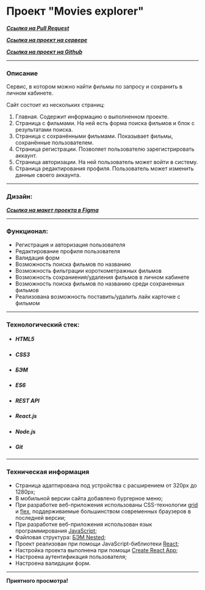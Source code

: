 # Проект "Movies explorer"

**_[Cсылка на Pull Request](https://github.com/Loner789/movies-explorer-frontend/pull/2)_**

**_[Cсылка на проект на сервере](https://movies-explorer.loner.nomoredomains.club)_**

**_[Cсылка на проект на Github](https://loner789.github.io/movies-explorer-frontend/)_**

---

### Описание

Сервис, в котором можно найти фильмы по запросу и сохранить в личном кабинете.

Сайт состоит из нескольких страниц:
1. Главная. Содержит информацию о выполненном проекте.
2. Страница с фильмами. На ней есть форма поиска фильмов и блок с результатами поиска.
3. Страница с сохранёнными фильмами. Показывает фильмы, сохранённые пользователем.
4. Страница регистрации. Позволяет пользователю зарегистрировать аккаунт.
5. Страница авторизации. На ней пользователь может войти в систему.
6. Страница редактирования профиля. Пользователь может изменить данные своего аккаунта.

---
### Дизайн:
**_[Cсылка на макет проекта в Figma](https://drive.google.com/file/d/1oy7ZhKN2g5_akL7R3f_od5LArr5tOt14/view?usp=sharing)_**

---
### Функционал:
* Регистрация и авторизация пользователя
* Редактирование профиля пользователя
* Валидация форм
* Возможность поиска фильмов по названию
* Возможность фильтрации короткометражных фильмов
* Возможность сохраниения/удаления фильмов в личном кабинете
* Возможность поиска фильмов по названию среди сохраненных фильмов
* Реализована возможность поставить/удалить лайк карточке с фильмом

---
### Технологический стек:
* ##### HTML5
* ##### CSS3
* ##### БЭМ
* ##### ES6
* ##### REST API
* ##### React.js
* ##### Node.js
* ##### Git
---

### Техническая информация

- Страница адаптирована под устройства с расширением от 320px до 1280px;
- В мобильной версии сайта добавлено бургерное меню;
- При разработке веб-приложения использованы CSS-технологии [grid](https://developer.mozilla.org/ru/docs/Web/CSS/CSS_Grid_Layout/Basic_Concepts_of_Grid_Layout) и [flex](https://developer.mozilla.org/ru/docs/Learn/CSS/CSS_layout/Flexbox), поддерживаемые большинством современных браузеров в последней версии;
- При разработке веб-приложения использован язык программирования [JavaScript](https://ru.wikipedia.org/wiki/JavaScript);
- Файловая структура: [БЭМ Nested](https://ru.bem.info/methodology/filestructure/#nested);
- Проект реализован при помощи JavaScript-библиотеки [React](https://reactjs.org/);
- Настройка проекта выполнена при помощи [Create React App](https://reactdev.ru/libs/cra/);
- Настроена аутентификация пользователя;
- Настроена валидации форм.

---

**Приятного просмотра!**

